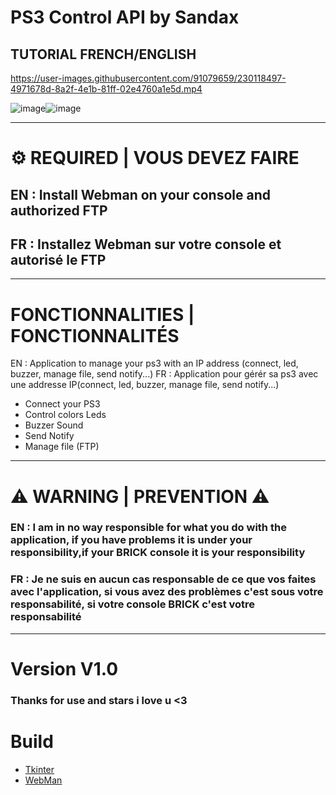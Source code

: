 # __**PS3 Control API by Sandax**__
## TUTORIAL FRENCH/ENGLISH 
https://user-images.githubusercontent.com/91079659/230118497-4971678d-8a2f-4e1b-81ff-02e4760a1e5d.mp4

![image](https://user-images.githubusercontent.com/91079659/230124262-99b7ae15-51e7-4406-8b5a-541508bcda57.png)![image](https://user-images.githubusercontent.com/91079659/230124509-11cffacb-a577-40b4-927f-f7eae8251223.png)

______________________________________________________________

# ⚙ REQUIRED | VOUS DEVEZ FAIRE

## EN : Install Webman on your console and authorized FTP
## FR : Installez Webman sur votre console et autorisé le FTP

______________________________________________________________

# FONCTIONNALITIES | FONCTIONNALITÉS

EN : Application to manage your ps3 with an IP address (connect, led, buzzer, manage file, send notify...)
FR : Application pour gérér sa ps3 avec une addresse IP(connect, led, buzzer, manage file, send notify...)

- Connect your PS3
- Control colors Leds
- Buzzer Sound
- Send Notify
- Manage file (FTP)

______________________________________________________________

# ⚠ WARNING | PREVENTION ⚠
### EN : I am in no way responsible for what you do with the application, if you have problems it is under your responsibility,if your BRICK console it is your responsibility

### FR : Je ne suis en aucun cas responsable de ce que vos faites avec l'application, si vous avez des problèmes c'est sous votre responsabilité, si votre console BRICK c'est votre responsabilité

______________________________________________________________

# Version V1.0

### Thanks for use and stars i love u <3

# __Build__
* [Tkinter](https://docs.python.org/fr/3/library/tkinter.html)
* [WebMan](https://github.com/aldostools/webMAN-MOD)


